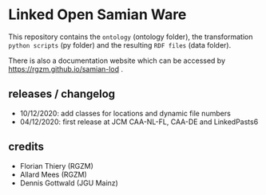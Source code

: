 # Linked Open Samian Ware

This repository contains the `ontology` (ontology folder), the transformation `python scripts` (py folder) and the resulting `RDF files` (data folder).
 
There is also a documentation website which can be accessed by <https://rgzm.github.io/samian-lod> .
 
## releases / changelog 
 
-   10/12/2020: add classes for locations and dynamic file numbers
-   04/12/2020: first release at JCM CAA-NL-FL, CAA-DE and LinkedPasts6
 
## credits

-   Florian Thiery (RGZM)
-   Allard Mees (RGZM)
-   Dennis Gottwald (JGU Mainz)
